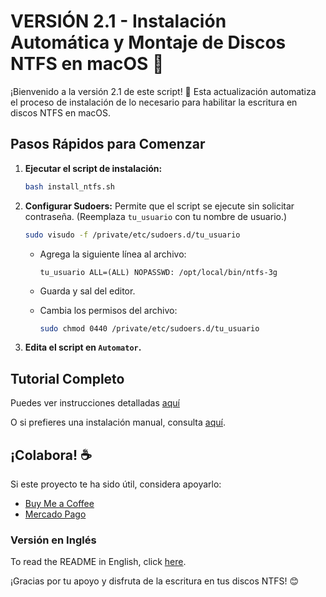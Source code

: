 # VERSIÓN 2.1 - Instalación Automática y Montaje de Discos NTFS en macOS 🚀

¡Bienvenido a la versión 2.1 de este script! 🎉 Esta actualización automatiza el proceso de instalación de lo necesario para habilitar la escritura en discos NTFS en macOS.

## Pasos Rápidos para Comenzar

1. **Ejecutar el script de instalación:** 
   ```bash
   bash install_ntfs.sh
   ```
2. **Configurar Sudoers:** Permite que el script se ejecute sin solicitar contraseña. (Reemplaza `tu_usuario` con tu nombre de usuario.)
   ```bash
   sudo visudo -f /private/etc/sudoers.d/tu_usuario
   ```
   - Agrega la siguiente línea al archivo:
     ```
     tu_usuario ALL=(ALL) NOPASSWD: /opt/local/bin/ntfs-3g
     ```
   - Guarda y sal del editor.

   - Cambia los permisos del archivo:
     ```bash
     sudo chmod 0440 /private/etc/sudoers.d/tu_usuario
     ```

3. **Edita el script en `Automator`.**

## Tutorial Completo

Puedes ver instrucciones detalladas [aquí](./instalacion_automatica.es.md) 

O si prefieres una instalación manual, consulta [aquí](./instalacion_manual.es.md).

## ¡Colabora! ☕

Si este proyecto te ha sido útil, considera apoyarlo:
- [Buy Me a Coffee](http://buymeacoffee.com/chugeno)
- [Mercado Pago](http://link.mercadopago.com.ar/eugenioazurmendi)

### Versión en Inglés

To read the README in English, click [here](README.md).

¡Gracias por tu apoyo y disfruta de la escritura en tus discos NTFS! 😊